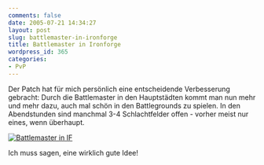 ```yaml
---
comments: false
date: 2005-07-21 14:34:27
layout: post
slug: battlemaster-in-ironforge
title: Battlemaster in Ironforge
wordpress_id: 365
categories:
- PvP
---
```


Der Patch hat für mich persönlich eine entscheidende Verbesserung gebracht: Durch die Battlemaster in den Hauptstädten kommt man nun mehr und mehr dazu, auch mal schön in den Battlegrounds zu spielen. In den Abendstunden sind manchmal 3-4 Schlachtfelder offen - vorher meist nur eines, wenn überhaupt.

[![Battlemaster in IF](http://photos22.flickr.com/27513348_7319104fa8.jpg)](http://www.flickr.com/photos/walsweer/27513348/)

Ich muss sagen, eine wirklich gute Idee!
